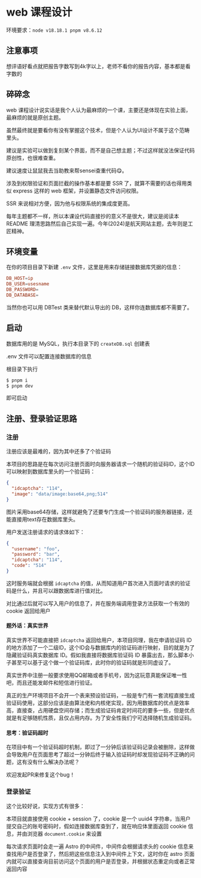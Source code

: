 # web 课程设计

环境要求：`node v18.18.1 pnpm v8.6.12`

## 注意事项

想评语好看点就把报告字数写到4k字以上，老师不看你的报告内容，基本都是看字数的

## 碎碎念

web 课程设计说实话是我个人认为最麻烦的一个课，主要还是体现在实验上面，最麻烦的就是原创主题。

虽然最终就是要看你有没有掌握这个技术，但是个人认为UI设计不属于这个范畴里头。

建议是实验可以做到复刻某个界面，而不是自己想主题；不过这样就没法保证代码原创性，也很难查重。

建议速度让鼠鼠我去当助教来帮sensei查重代码😋。

涉及到权限验证和页面拦截的操作基本都是要 SSR 了，就算不需要的话也得用类似 express 这样的 web 框架，并设置静态文件访问权限。

SSR 来说相对方便，因为他与权限系统的集成度更高。

每年主题都不一样，所以本课设代码直接抄的意义不是很大，建议是阅读本 README 理清思路然后自己实现一遍。今年(2024)是航天网站主题，去年则是工匠精神。

## 环境变量

在你的项目目录下新建 `.env` 文件，这里是用来存储链接数据库凭据的信息：

```toml
DB_HOST=ip
DB_USER=usesname
DB_PASSWORD=
DB_DATABASE=
```

当然你也可以用 DBTest 类来替代默认导出的 DB，这样你连数据库都不需要了。

## 启动

数据库用的是 MySQL，执行本目录下的 `createDB.sql` 创建表

.env 文件可以配置连接数据库的信息

根目录下执行

```bash
$ pnpm i
$ pnpm dev
```

即可启动

## 注册、登录验证思路

### 注册

注册应该是最难的，因为其中还多了个验证码

本项目的思路是在每次访问注册页面时向服务器请求一个随机的验证码ID，这个ID可以映射到数据库里头的一个验证码：

```json
{
  "idcaptcha": "114",
  "image": "data/image:base64,png;514"
}
```

图片采用base64存储，这样就避免了还要专门生成一个验证码的服务器链接，还能直接用text存在数据库里头。

用户发送注册请求的请求体如下：

```json
{
  "username": "foo",
  "password": "bar",
  "idcaptcha": "114",
  "code": "514"
}
```

这时服务端就会根据 `idcaptcha` 的值，从而知道用户首次进入页面时请求的验证码是什么，并且可以跟数据库进行值对比。

对比通过后就可以写入用户的信息了，并在服务端调用登录方法获取一个有效的 cookie 返回给用户

#### 题外话：真实世界

真实世界不可能直接把 `idcaptcha` 返回给用户，本项目同理，我在申请验证码 ID 的地方添加了一个二级ID，这个ID会与数据库内的验证码进行映射，目的就是为了隐藏验证码真实数据库 ID。假如我直接将数据库验证码 ID 暴露出去，那么脚本小子甚至可以基于这个做一个验证码库，此时你的验证码就是形同虚设了。

真实世界中注册一般要求使用QQ邮箱或者手机号，因为这玩意真能保证唯一性吧，而且还能发邮件和短信进行验证。

真正的生产环境项目不会开一个表来预设验证码，一般是专门有一套流程直接生成验证码使用，这部分应该是由算法佬和内核佬实现，因为用数据库的优点是效率高，直接查，占用硬盘空间存储；而生成验证码肯定时间花的要多一些，但是优点就是有足够随机性质，且仅占用内存。为了安全性我们宁可选择随机生成验证码。

#### 思考：验证码超时

在项目中有一个验证码超时机制，即过了一分钟后该验证码记录会被删除，这样做会导致用户在页面思考了超过一分钟后终于输入验证码时却发现验证码不正确的问题，这有没有什么解决办法呢？

欢迎发起PR来修复这个bug！

### 登录验证

这个比较好说，实现方式有很多：

本项目就直接使用 cookie + session 了，cookie 是一个 uuid4 字符串，当用户提交自己的账号密码时，假如连接数据库查到了，就在响应体里面返回 cookie 信息，并由浏览器 `document.cookie` 来设置

每次请求页面时会走一遍 Astro 的中间件，中间件会根据请求头的 cookie 信息来查找用户是否登录了，然后把这些信息注入到中间件上下文，这时你在 astro 页面内就可以直接查询目前访问这个页面的用户是否登录，并根据状态重定向或者正常返回内容

